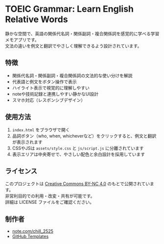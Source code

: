 # TOEIC Grammar: Learn English Relative Words

静かな空間で、英語の関係代名詞・関係副詞・複合関係詞を感覚的に学べる学習メモアプリです。  
文法の違いを例文と翻訳でやさしく理解できるよう設計されています。

## 特徴

- 関係代名詞・関係副詞・複合関係詞の文法的な使い分けを解説
- 代表語と例文をボタン操作で表示
- ハイライト表示で視覚的に理解しやすい
- noteや技術記録と連携しやすい静かなUI設計
- スマホ対応（レスポンシブデザイン）

## 使用方法

1. `index.html` をブラウザで開く  
2. 品詞ボタン（who, when, whicheverなど）をクリックすると、例文と翻訳が表示されます  
3. CSSやJSは `assets/style.css` と `js/script.js` に分離されています  
4. 表示エリアは中央寄せで、やさしい配色と余白設計を採用しています

## ライセンス

このプロジェクトは [Creative Commons BY-NC 4.0](LICENSE) のもとで公開されています。  
非営利目的での利用・改変・共有が可能です。  
詳細は LICENSE ファイルをご確認ください。

## 制作者

- [note.com/chill_2525](https://note.com/chill_2525)  
- [GitHub Templates](https://codeachsh.github.io/All-template-Japanese-/)